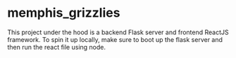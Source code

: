 # memphis_grizzlies
This project under the hood is a backend Flask server and frontend ReactJS framework. To spin it up locally, make sure to boot up the flask server and then run the react file using node.
